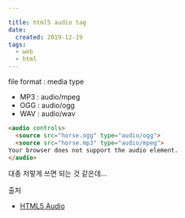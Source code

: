```yaml
---

title: html5 audio tag
date:
  created: 2019-12-19
tags:
  - web
  - html
---
```


file format : media type
- MP3 : audio/mpeg
- OGG : audio/ogg
- WAV : audio/wav

``` html
<audio controls>
  <source src="horse.ogg" type="audio/ogg">
  <source src="horse.mp3" type="audio/mpeg">
Your browser does not support the audio element.
</audio>
```

대충 저렇게 쓰면 되는 것 같은데...

출처
- [HTML5 Audio](https://www.w3schools.com/html/html5_audio.asp)
